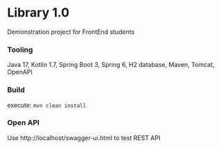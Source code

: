 # Library 1.0
Demonstration project for FrontEnd students

### Tooling
Java 17, Kotlin 1.7, Spring Boot 3, Spring 6, H2 database, Maven, Tomcat, OpenAPI

### Build 
execute: `mvn clean install` 

### Open API 
Use http://localhost/swagger-ui.html to test REST API
